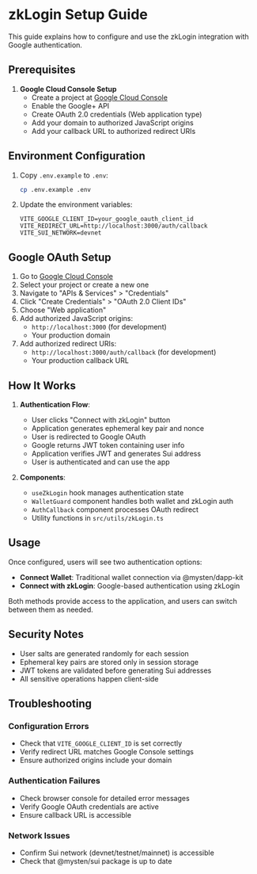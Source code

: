 # zkLogin Setup Guide

This guide explains how to configure and use the zkLogin integration with Google authentication.

## Prerequisites

1. **Google Cloud Console Setup**
   - Create a project at [Google Cloud Console](https://console.cloud.google.com/)
   - Enable the Google+ API
   - Create OAuth 2.0 credentials (Web application type)
   - Add your domain to authorized JavaScript origins
   - Add your callback URL to authorized redirect URIs

## Environment Configuration

1. Copy `.env.example` to `.env`:
   ```bash
   cp .env.example .env
   ```

2. Update the environment variables:
   ```env
   VITE_GOOGLE_CLIENT_ID=your_google_oauth_client_id
   VITE_REDIRECT_URL=http://localhost:3000/auth/callback
   VITE_SUI_NETWORK=devnet
   ```

## Google OAuth Setup

1. Go to [Google Cloud Console](https://console.cloud.google.com/)
2. Select your project or create a new one
3. Navigate to "APIs & Services" > "Credentials"
4. Click "Create Credentials" > "OAuth 2.0 Client IDs"
5. Choose "Web application"
6. Add authorized JavaScript origins:
   - `http://localhost:3000` (for development)
   - Your production domain
7. Add authorized redirect URIs:
   - `http://localhost:3000/auth/callback` (for development)
   - Your production callback URL

## How It Works

1. **Authentication Flow**:
   - User clicks "Connect with zkLogin" button
   - Application generates ephemeral key pair and nonce
   - User is redirected to Google OAuth
   - Google returns JWT token containing user info
   - Application verifies JWT and generates Sui address
   - User is authenticated and can use the app

2. **Components**:
   - `useZkLogin` hook manages authentication state
   - `WalletGuard` component handles both wallet and zkLogin auth
   - `AuthCallback` component processes OAuth redirect
   - Utility functions in `src/utils/zkLogin.ts`

## Usage

Once configured, users will see two authentication options:
- **Connect Wallet**: Traditional wallet connection via @mysten/dapp-kit
- **Connect with zkLogin**: Google-based authentication using zkLogin

Both methods provide access to the application, and users can switch between them as needed.

## Security Notes

- User salts are generated randomly for each session
- Ephemeral key pairs are stored only in session storage
- JWT tokens are validated before generating Sui addresses
- All sensitive operations happen client-side

## Troubleshooting

### Configuration Errors
- Check that `VITE_GOOGLE_CLIENT_ID` is set correctly
- Verify redirect URL matches Google Console settings
- Ensure authorized origins include your domain

### Authentication Failures
- Check browser console for detailed error messages
- Verify Google OAuth credentials are active
- Ensure callback URL is accessible

### Network Issues
- Confirm Sui network (devnet/testnet/mainnet) is accessible
- Check that @mysten/sui package is up to date